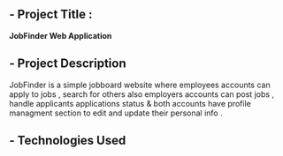 ## - Project Title :
  **JobFinder Web Application**

## - Project Description
 JobFinder is a simple jobboard website where employees accounts can apply to jobs , search for others also employers accounts can post jobs , handle applicants applications status & both accounts have profile managment section to edit and update their personal info .

## - Technologies Used

